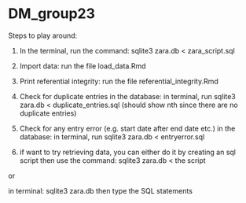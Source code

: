 # DM_group23

Steps to play around:
1. In the terminal, run the command: sqlite3 zara.db < zara_script.sql

2. Import data: run the file load_data.Rmd

3. Print referential integrity: run the file referential_integrity.Rmd 

4. Check for duplicate entries in the database: in terminal, run sqlite3 zara.db < duplicate_entries.sql (should show nth since there are no duplicate entries)

5. Check for any entry error (e.g. start date after end date etc.) in the database: in terminal, run sqlite3 zara.db < entryerror.sql

6. if want to try retrieving data, you can either do it by creating an sql script then use the command: sqlite3 zara.db < the script

or 

in terminal: sqlite3 zara.db
then type the SQL statements